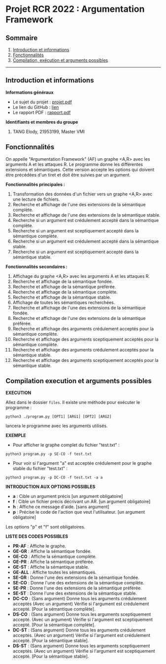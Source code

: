 # Projet RCR 2022 : Argumentation Framework



## Sommaire
1. [Introduction et informations](README.md#introduction-et-informations)
2. [Fonctionnalités](README.md#fonctionnalités)
3. [Compilation, exécution et arguments possibles](README.md#compilation-execution-et-arguments-possibles)

-------------------------------------------------------



## Introduction et informations
**Informations généraux**
- Le sujet du projet : [projet.pdf](https://github.com/eio-ta/argumentation_framework/blob/main/sujet_projet.pdf)
- Le lien du GitHub : [lien](https://github.com/eio-ta/argumentation_framework)
- Le rapport PDF : [rapport.pdf](https://github.com/eio-ta/argumentation_framework/blob/main/rapport_tang.pdf)

**Identifiants et membres du groupe**
1. TANG Elody, 21953199, Master VMI



## Fonctionnalités

On appelle "Argumentation Framework" (AF) un graphe <A,R> avec les arguments A et les attaques R. Le programme donne les différentes extensions et sémantiques. Cette version accepte les options qui doivent être précédées d'un tiret et doit être suivies par un argument.

**Fonctionnalités principales :**

1. Transformation des données d'un fichier vers un graphe <A,R> avec une lecture de fichiers.
2. Recherche et affichage de l'une des extensions de la sémantique complète.
3. Recherche et affichage de l'une des extensions de la sémantique stable.
4. Recherche si un argument est crédulement accepté dans la sémantique complète.
5. Recherche si un argument est sceptiquement accepté dans la sémantique complète.
6. Recherche si un argument est crédulement accepté dans la sémantique stable.
7. Recherche si un argument est sceptiquement accepté dans la sémantique stable.

**Fonctionnalités secondaires :**

1. Affichage du graphe <A,R> avec les arguments A et les attaques R.
2. Recherche et affichage de la sémantique fondée.
3. Recherche et affichage de la sémantique préférée.
4. Recherche et affichage de la sémantique complète.
5. Recherche et affichage de la sémantique stable.
6. Affichage de toutes les sémantiques recherchées.
7. Recherche et affichage de l'une des extensions de la sémantique fondée.
8. Recherche et affichage de l'une des extensions de la sémantique préférée.
9. Recherche et affichage des arguments crédulement acceptés pour la sémantique complète.
10. Recherche et affichage des arguments sceptiquement acceptés pour la sémantique complète.
11. Recherche et affichage des arguments crédulement acceptés pour la sémantique stable.
12. Recherche et affichage des arguments sceptiquement acceptés pour la sémantique stable.




## Compilation execution et arguments possibles


**EXECUTION**

Allez dans le dossier `files`. Il existe une méthode pour exécuter le programme :

```python3 ./program.py [OPT1] [ARG1] [OPT2] [ARG2]```

lancera le programme avec les arguments utilisés.


**EXEMPLE**

- Pour afficher le graphe complet du fichier "test.txt" :

```python3 program.py -p SE-CO -f test.txt```

- Pour voir si l'argument "a" est acceptée crédulement pour le graphe stable du fichier "test.txt" :

```python3 program.py -p DC-CO -f test.txt -a a```


**INTRODUCTION AUX OPTIONS POSSIBLES**

- **a** :  Cible un argument précis [un argument obligatoire]
- **f** :  Cible un fichier précis décrivant un AR. [un argument obligatoire]
- **h** :  Affiche ce message d'aide. [sans argument]
- **p** :  Précise le code de l'action que veut l'utilisateur. [un argument obligatoire]

Les options "p" et "f" sont obligatoires.


**LISTE DES CODES POSSIBLES**

- **PR-AF** :   Affiche le graphe.
- **GE-GR** :   Affiche la sémantique fondée.
- **GE-CO** :   Affiche la sémantique complète.
- **GE-PR** :   Affiche la sémantique préférée.
- **GE-ST** :   Affiche la sémantique stable.
- **GE-ALL** :  Affiche toutes les sémantiques.
- **SE-GR** :   Donne l'une des extensions de la sémantique fondée.
- **SE-CO** :   Donne l'une des extensions de la sémantique complète.
- **SE-PR** :   Donne l'une des extensions de la sémantique préférée.
- **SE-ST** :   Donne l'une des extensions de la sémantique stable.
- **DC-CO** :   (Sans argument) Donne tous les arguments crédulement acceptés
                (Avec un argument) Vérifie si l'argument est crédulement accepté. [Pour la sémantique complète].
- **DS-CO** :   (Sans argument) Donne tous les arguments sceptiquement accepté.
                (Avec un argument) Vérifie si l'argument est sceptiquement accepté. [Pour la sémantique complète].
- **DC-ST** :   (Sans argument) Donne tous les arguments crédulement acceptés.
                (Avec un argument) Vérifie si l'argument est crédulement accepté. [Pour la sémantique stable].
- **DS-ST** :   (Sans argument) Donne tous les arguments sceptiquement acceptés.
                (Avec un argument) Vérifie si l'argument est sceptiquement accepté. [Pour la sémantique stable].
